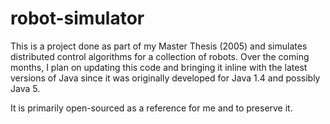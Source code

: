 robot-simulator
===============

This is a project done as part of my Master Thesis (2005) and simulates distributed control algorithms for a collection of robots.  Over the coming months, I plan on updating this code and bringing it inline with the latest versions of Java since it was originally developed for Java 1.4 and possibly Java 5.

It is primarily open-sourced as a reference for me and to preserve it.
